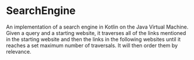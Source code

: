 # SearchEngine
An implementation of a search engine in Kotlin on the Java Virtual Machine.  Given a query and a starting website, it traverses all of the links mentioned in the starting website and then the links in the following websites until it reaches a set maximum number of traversals. It will then order them by relevance. 
